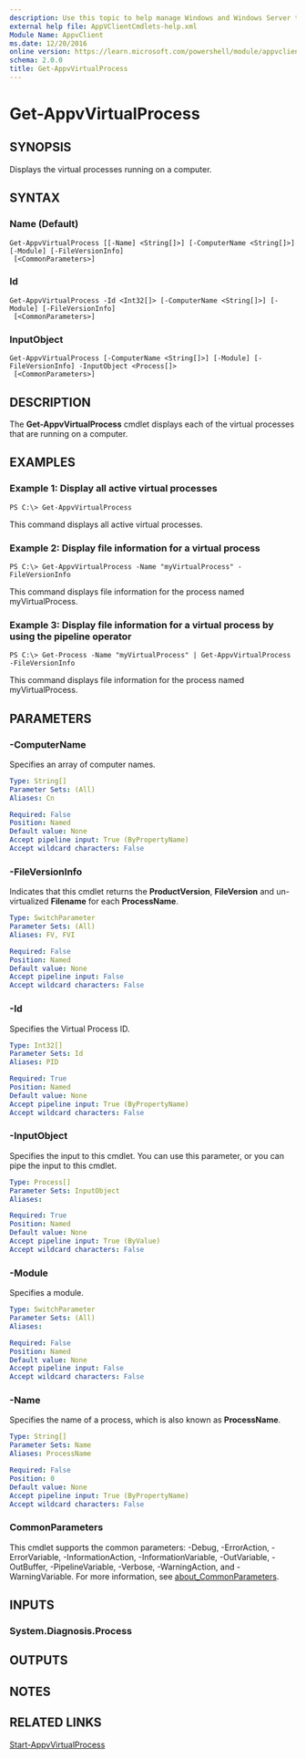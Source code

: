 ```yaml
---
description: Use this topic to help manage Windows and Windows Server technologies with Windows PowerShell.
external help file: AppVClientCmdlets-help.xml
Module Name: AppvClient
ms.date: 12/20/2016
online version: https://learn.microsoft.com/powershell/module/appvclient/get-appvvirtualprocess?view=windowsserver2025-ps&wt.mc_id=ps-gethelp
schema: 2.0.0
title: Get-AppvVirtualProcess
---
```


# Get-AppvVirtualProcess

## SYNOPSIS
Displays the virtual processes running on a computer.

## SYNTAX

### Name (Default)
```
Get-AppvVirtualProcess [[-Name] <String[]>] [-ComputerName <String[]>] [-Module] [-FileVersionInfo]
 [<CommonParameters>]
```

### Id
```
Get-AppvVirtualProcess -Id <Int32[]> [-ComputerName <String[]>] [-Module] [-FileVersionInfo]
 [<CommonParameters>]
```

### InputObject
```
Get-AppvVirtualProcess [-ComputerName <String[]>] [-Module] [-FileVersionInfo] -InputObject <Process[]>
 [<CommonParameters>]
```

## DESCRIPTION
The **Get-AppvVirtualProcess** cmdlet displays each of the virtual processes that are running on a computer.

## EXAMPLES

### Example 1: Display all active virtual processes
```
PS C:\> Get-AppvVirtualProcess
```

This command displays all active virtual processes.

### Example 2: Display file information for a virtual process
```
PS C:\> Get-AppvVirtualProcess -Name "myVirtualProcess" -FileVersionInfo
```

This command displays file information for the process named myVirtualProcess.

### Example 3: Display file information for a virtual process by using the pipeline operator
```
PS C:\> Get-Process -Name "myVirtualProcess" | Get-AppvVirtualProcess -FileVersionInfo
```

This command displays file information for the process named myVirtualProcess.

## PARAMETERS

### -ComputerName
Specifies an array of computer names.

```yaml
Type: String[]
Parameter Sets: (All)
Aliases: Cn

Required: False
Position: Named
Default value: None
Accept pipeline input: True (ByPropertyName)
Accept wildcard characters: False
```

### -FileVersionInfo
Indicates that this cmdlet returns the **ProductVersion**, **FileVersion** and un-virtualized **Filename** for each **ProcessName**.

```yaml
Type: SwitchParameter
Parameter Sets: (All)
Aliases: FV, FVI

Required: False
Position: Named
Default value: None
Accept pipeline input: False
Accept wildcard characters: False
```

### -Id
Specifies the Virtual Process ID.

```yaml
Type: Int32[]
Parameter Sets: Id
Aliases: PID

Required: True
Position: Named
Default value: None
Accept pipeline input: True (ByPropertyName)
Accept wildcard characters: False
```

### -InputObject
Specifies the input to this cmdlet.
You can use this parameter, or you can pipe the input to this cmdlet.

```yaml
Type: Process[]
Parameter Sets: InputObject
Aliases:

Required: True
Position: Named
Default value: None
Accept pipeline input: True (ByValue)
Accept wildcard characters: False
```

### -Module
Specifies a module.

```yaml
Type: SwitchParameter
Parameter Sets: (All)
Aliases:

Required: False
Position: Named
Default value: None
Accept pipeline input: False
Accept wildcard characters: False
```

### -Name
Specifies the name of a process, which is also known as **ProcessName**.

```yaml
Type: String[]
Parameter Sets: Name
Aliases: ProcessName

Required: False
Position: 0
Default value: None
Accept pipeline input: True (ByPropertyName)
Accept wildcard characters: False
```

### CommonParameters
This cmdlet supports the common parameters: -Debug, -ErrorAction, -ErrorVariable, -InformationAction, -InformationVariable, -OutVariable, -OutBuffer, -PipelineVariable, -Verbose, -WarningAction, and -WarningVariable. For more information, see [about_CommonParameters](https://go.microsoft.com/fwlink/?LinkID=113216).

## INPUTS

### System.Diagnosis.Process

## OUTPUTS

## NOTES

## RELATED LINKS

[Start-AppvVirtualProcess](./Start-AppvVirtualProcess.md)

